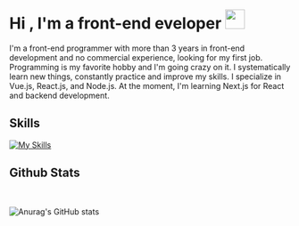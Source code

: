 
<h1><b>Hi , I'm a front-end eveloper </b><img src="https://media.giphy.com/media/hvRJCLFzcasrR4ia7z/giphy.gif" width="35"></h1>

I'm a front-end programmer with more than 3 years in front-end development and no commercial experience, looking for my first job. Programming is my favorite hobby and I'm going crazy on it. I systematically learn new things, constantly practice and improve my skills. I specialize in Vue.js, React.js, and Node.js. At the moment, I'm learning Next.js for React and backend development.

<!-- <img src="https://media2.giphy.com/media/QssGEmpkyEOhBCb7e1/giphy.gif?cid=ecf05e47a0n3gi1bfqntqmob8g9aid1oyj2wr3ds3mg700bl&rid=giphy.gif" width ="25"> -->
## <b>Skills</b>

[![My Skills](https://skillicons.dev/icons?i=html,css,js,typescript,vue,nuxt,react,redux,jquery,nodejs,express,sass,bootstrap,pug,figma,photoshop,vite,webpack,gulp,git,github,vscode)](https://skillicons.dev)

<!-- <img src="https://media.giphy.com/media/iY8CRBdQXODJSCERIr/giphy.gif" width="35"> -->

## <b> Github Stats </b>
<br>
  
![Anurag's GitHub stats](https://github-readme-stats.vercel.app/api?username=oguman&show_icons=true&theme=dracula)

</a>
</div>
